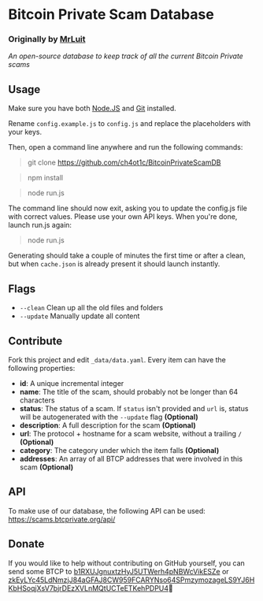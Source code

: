 # Bitcoin Private Scam Database

### Originally by [MrLuit](https://github.com/MrLuit/EtherScamDB)

*An open-source database to keep track of all the current Bitcoin Private scams*

## Usage

Make sure you have both [Node.JS](https://nodejs.org/en/download/) and [Git](https://git-scm.com/downloads) installed.

Rename `config.example.js` to `config.js` and replace the placeholders with your keys.

Then, open a command line anywhere and run the following commands:

> git clone https://github.com/ch4ot1c/BitcoinPrivateScamDB

> npm install

> node run.js

The command line should now exit, asking you to update the config.js file with correct values. Please use your own API keys. When you're done, launch run.js again:

> node run.js

Generating should take a couple of minutes the first time or after a clean, but when `cache.json` is already present it should launch instantly.

## Flags

- `--clean` Clean up all the old files and folders
- `--update` Manually update all content

## Contribute

Fork this project and edit `_data/data.yaml`. Every item can have the following properties:

- **id**: A unique incremental integer
- **name**: The title of the scam, should probably not be longer than 64 characters
- **status**: The status of a scam. If `status` isn't provided and `url` is, status will be autogenerated with the `--update` flag  **(Optional)**
- **description**: A full description for the scam **(Optional)**
- **url**: The protocol + hostname for a scam website, without a trailing `/` **(Optional)**
- **category**: The category under which the item falls **(Optional)**
- **addresses**: An array of all BTCP addresses that were involved in this scam  **(Optional)**

## API

To make use of our database, the following API can be used: https://scams.btcprivate.org/api/

## Donate

If you would like to help without contributing on GitHub yourself, you can send some BTCP to [b1RXUJgnuxtzHyJ5UTWerh4pNBWcVikESZe](https://explorer.btcprivate.org/address/b1RXUJgnuxtzHyJ5UTWerh4pNBWcVikESZe) or [zkEyLYc45LdNmzjJ84aGFAJ8CW959FCARYNso64SPmzymozageLS9YJ6HKbHSoqjXsV7bjrDEzXVLnMQtUCTeETKehPDPU4](https://explorer.btcprivate.org/address/zkEyLYc45LdNmzjJ84aGFAJ8CW959FCARYNso64SPmzymozageLS9YJ6HKbHSoqjXsV7bjrDEzXVLnMQtUCTeETKehPDPU4):clap:
